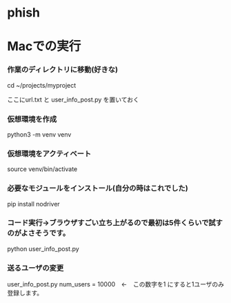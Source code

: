 # phish

# Macでの実行
### 作業のディレクトリに移動(好きな)
cd ~/projects/myproject

ここにurl.txt と user_info_post.py を置いておく

### 仮想環境を作成
python3 -m venv venv

### 仮想環境をアクティベート
source venv/bin/activate

### 必要なモジュールをインストール(自分の時はこれでした)
pip install nodriver

### コード実行→ブラウザすごい立ち上がるので最初は5件くらいで試すのがよさそうです。
python user_info_post.py

### 送るユーザの変更
user_info_post.py
num_users = 10000　←　この数字を1 にすると1ユーザのみ登録します。
